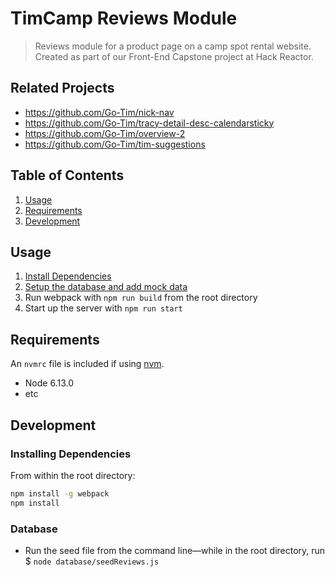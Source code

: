 # TimCamp Reviews Module

> Reviews module for a product page on a camp spot rental website. Created as part of our Front-End Capstone project at Hack Reactor.

## Related Projects

  - https://github.com/Go-Tim/nick-nav
  - https://github.com/Go-Tim/tracy-detail-desc-calendarsticky
  - https://github.com/Go-Tim/overview-2
  - https://github.com/Go-Tim/tim-suggestions

## Table of Contents

1. [Usage](#usage)
2. [Requirements](#requirements)
3. [Development](#development)

## Usage

1. [Install Dependencies](#installing-dependencies)
2. [Setup the database and add mock data](#database)
3. Run webpack with ```npm run build``` from the root directory
4. Start up the server with ```npm run start```

## Requirements

An `nvmrc` file is included if using [nvm](https://github.com/creationix/nvm).

- Node 6.13.0
- etc

## Development

### Installing Dependencies

From within the root directory:

```sh
npm install -g webpack
npm install
```

### Database
- Run the seed file from the command line—while in the root directory, run $ ```node database/seedReviews.js```
